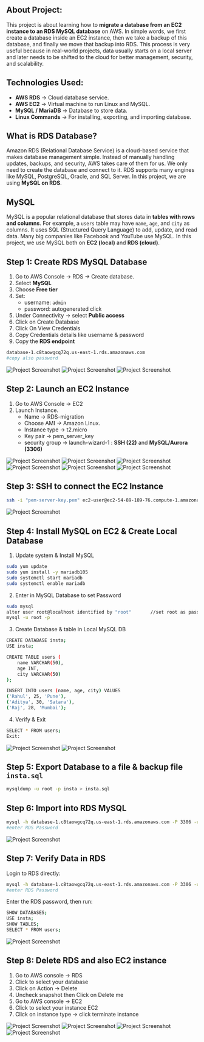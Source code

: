 ## About Project:

This project is about learning how to **migrate a database from an EC2 instance to an RDS MySQL database** on AWS. In simple words, we first create a database inside an EC2 instance, then we take a backup of this database, and finally we move that backup into RDS. This process is very useful because in real-world projects, data usually starts on a local server and later needs to be shifted to the cloud for better management, security, and scalability.


## Technologies Used:

- **AWS RDS** → Cloud database service.
- **AWS EC2** → Virtual machine to run Linux and MySQL.
- **MySQL / MariaDB** → Database to store data.
- **Linux Commands** → For installing, exporting, and importing database.


## What is RDS Database?

Amazon RDS (Relational Database Service) is a cloud-based service that makes database management simple. Instead of manually handling updates, backups, and security, AWS takes care of them for us. We only need to create the database and connect to it. RDS supports many engines like MySQL, PostgreSQL, Oracle, and SQL Server. In this project, we are using **MySQL on RDS**.


## MySQL

MySQL is a popular relational database that stores data in **tables with rows and columns**. For example, a `users` table may have `name`, `age`, and `city` as columns. It uses SQL (Structured Query Language) to add, update, and read data. Many big companies like Facebook and YouTube use MySQL. In this project, we use MySQL both on **EC2 (local)** and **RDS (cloud)**.


## Step 1: Create RDS MySQL Database

1. Go to AWS Console → RDS → Create database.
2. Select **MySQL** 
3. Choose **Free tier**
4. Set:
    - username: `admin`
    - password: autogenerated click
5. Under Connectivity → select **Public access**
6. Click on Create Database
7. Click On View Credentials 
8. Copy Credentials details like username & password  
9. Copy the **RDS endpoint** 

```bash
database-1.c8taowgcq72q.us-east-1.rds.amazonaws.com
#copy also password
```

![Project Screenshot](/images/create-instance1.png)
![Project Screenshot](/images/create-instance2.png)
![Project Screenshot](/images/instance-done.png)

## Step 2: Launch an EC2 Instance

1. Go to AWS Console → EC2 
2. Launch Instance.
    - Name → RDS-migration
    - Choose AMI → Amazon Linux.
    - Instance type → t2.micro
    - Key pair → pem_server_key
    - security group → launch-wizard-1 : **SSH (22)** and **MySQL/Aurora (3306)**

![Project Screenshot](/images/RDS-create1.png)
![Project Screenshot](/images/RDS-create2.png)
![Project Screenshot](/images/RDS-create3.png)
![Project Screenshot](/images/RDS-create4.png)
![Project Screenshot](/images/RDS-create5.png)
![Project Screenshot](/images/RDS-create6.png)

## Step 3: SSH to connect the EC2 Instance

```bash
ssh -i "pem-server-key.pem" ec2-user@ec2-54-89-189-76.compute-1.amazonaws.com
```

![Project Screenshot](/images/connect-bash.png)

## Step 4: Install MySQL on EC2 & Create Local Database

1. Update system & Install MySQL  

```bash
sudo yum update 
sudo yum install -y mariadb105
sudo systemctl start mariadb
sudo systemctl enable mariadb
```

2. Enter in MySQL Database to set Password

```bash
sudo mysql
alter user root@localhost identified by "root"       //set root as password
mysql -u root -p
```

3. Create Database & table in Local MySQL DB

```bash
CREATE DATABASE insta;
USE insta;

CREATE TABLE users (
    name VARCHAR(50),
    age INT,
    city VARCHAR(50)
);

INSERT INTO users (name, age, city) VALUES
('Rahul', 25, 'Pune'),
('Aditya', 30, 'Satara'),
('Raj', 28, 'Mumbai');

```

4. Verify & Exit

```bash
SELECT * FROM users;
Exit:
```

![Project Screenshot](/images/sudo-mysql.png)
![Project Screenshot](/images/sudo-mysql-data.png)


## Step 5: Export Database to a file & backup file `insta.sql`

```bash
mysqldump -u root -p insta > insta.sql
```

## Step 6: **Import into RDS MySQL**

```bash
mysql -h database-1.c8taowgcq72q.us-east-1.rds.amazonaws.com -P 3306 -u admin -p insta < insta.sql
#enter RDS Password
```

![Project Screenshot](/images/copy-file.png)

## **Step 7: Verify Data in RDS**

Login to RDS directly:

```bash
mysql -h database-1.c8taowgcq72q.us-east-1.rds.amazonaws.com -P 3306 -u admin -p
#enter RDS Password
```

Enter the RDS password, then run:

```bash
SHOW DATABASES;
USE insta;
SHOW TABLES;
SELECT * FROM users;

```

![Project Screenshot](/images/checking-data.png)

## Step 8: Delete RDS and also EC2 instance

1. Go to AWS console → RDS 
2. Click to select your database 
3. Click on Action → Delete 
4. Uncheck snapshot then Click on Delete me
5. Go to AWS console → EC2 
6. Click to select your instance EC2 
7. Click on instance type → click terminate instance

![Project Screenshot](/images/delete-rds.png)
![Project Screenshot](/images/delete-rds2.png)
![Project Screenshot](/images/delete-instance1.png)
![Project Screenshot](/images/delete-instance2.png)
